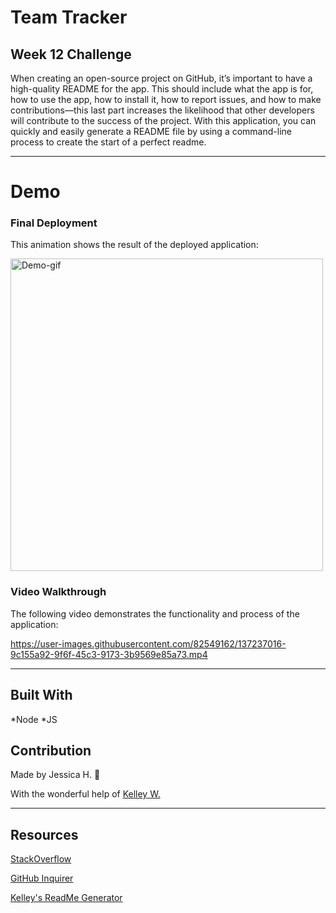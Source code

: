 # Team Tracker
## Week 12 Challenge

When creating an open-source project on GitHub, it’s important to have a high-quality README for the app. This should include what the app is for, how to use the app, how to install it, how to report issues, and how to make contributions—this last part increases the likelihood that other developers will contribute to the success of the project. With this application, you can quickly and easily generate a README file by using a command-line process to create the start of a perfect readme.

---

# Demo

### Final Deployment
This animation shows the result of the deployed application:

<img width="500" alt="Demo-gif" src="https://user-images.githubusercontent.com/82549162/137236933-d5cffe2a-9609-444c-a16f-2f83e6232bc9.gif">

### Video Walkthrough
The following video demonstrates the functionality and process of the application:

https://user-images.githubusercontent.com/82549162/137237016-9c155a92-9f6f-45c3-9173-3b9569e85a73.mp4

---

## Built With
*Node *JS

## Contribution
Made by Jessica H. 🖤 

With the wonderful help of <a href="https://github.com/kelleymarne">Kelley W.</a>

---

## Resources 

<a href="https://stackoverflow.com/">StackOverflow</a>

<a href="https://github.com/SBoudrias/Inquirer.js/tree/master/packages/inquirer/examples">GitHub Inquirer</a>

<a href="https://github.com/kelleymarne/ReadMe-generator">Kelley's ReadMe Generator</a>
